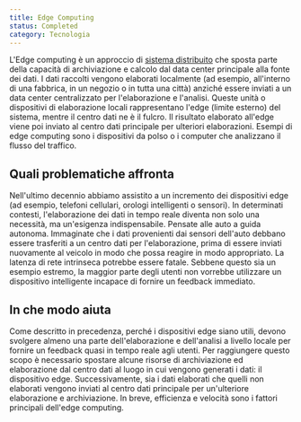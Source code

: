 ```yaml
---
title: Edge Computing
status: Completed
category: Tecnologia
---
```




L'Edge computing è un approccio di [sistema distribuito](/it/distributed-systems/) che sposta parte della capacità di archiviazione e calcolo dal data center principale alla fonte dei dati. I dati raccolti vengono elaborati localmente (ad esempio, all'interno di una fabbrica, in un negozio o in tutta una città) anziché essere inviati a un data center centralizzato per l'elaborazione e l'analisi. Queste unità o dispositivi di elaborazione locali rappresentano l'edge (limite esterno) del sistema, mentre il centro dati ne è il fulcro. Il risultato elaborato all'edge viene poi inviato al centro dati principale per ulteriori elaborazioni. Esempi di edge computing sono i dispositivi da polso o i computer che analizzano il flusso del traffico.


## Quali problematiche affronta

Nell'ultimo decennio abbiamo assistito a un incremento dei dispositivi edge (ad esempio, telefoni cellulari, orologi intelligenti o sensori). 
In determinati contesti, l'elaborazione dei dati in tempo reale diventa non solo una necessità, ma un'esigenza indispensabile. 
Pensate alle auto a guida autonoma. 
Immaginate che i dati provenienti dai sensori dell'auto debbano essere trasferiti a un centro dati per l'elaborazione, prima di essere inviati nuovamente al veicolo in modo che possa reagire in modo appropriato. 
La latenza di rete intrinseca potrebbe essere fatale. 
Sebbene questo sia un esempio estremo, la maggior parte degli utenti non vorrebbe utilizzare un dispositivo intelligente incapace di fornire un feedback immediato.

## In che modo aiuta

Come descritto in precedenza, perché i dispositivi edge siano utili, devono svolgere almeno una parte dell'elaborazione e dell'analisi a livello locale per fornire un feedback quasi in tempo reale agli utenti. 
Per raggiungere questo scopo è necessario spostare alcune risorse di archiviazione ed elaborazione dal centro dati al luogo in cui vengono generati i dati: il dispositivo edge.
Successivamente, sia i dati elaborati che quelli non elaborati vengono inviati al centro dati principale per un'ulteriore elaborazione e archiviazione.
In breve, efficienza e velocità sono i fattori principali dell'edge computing.